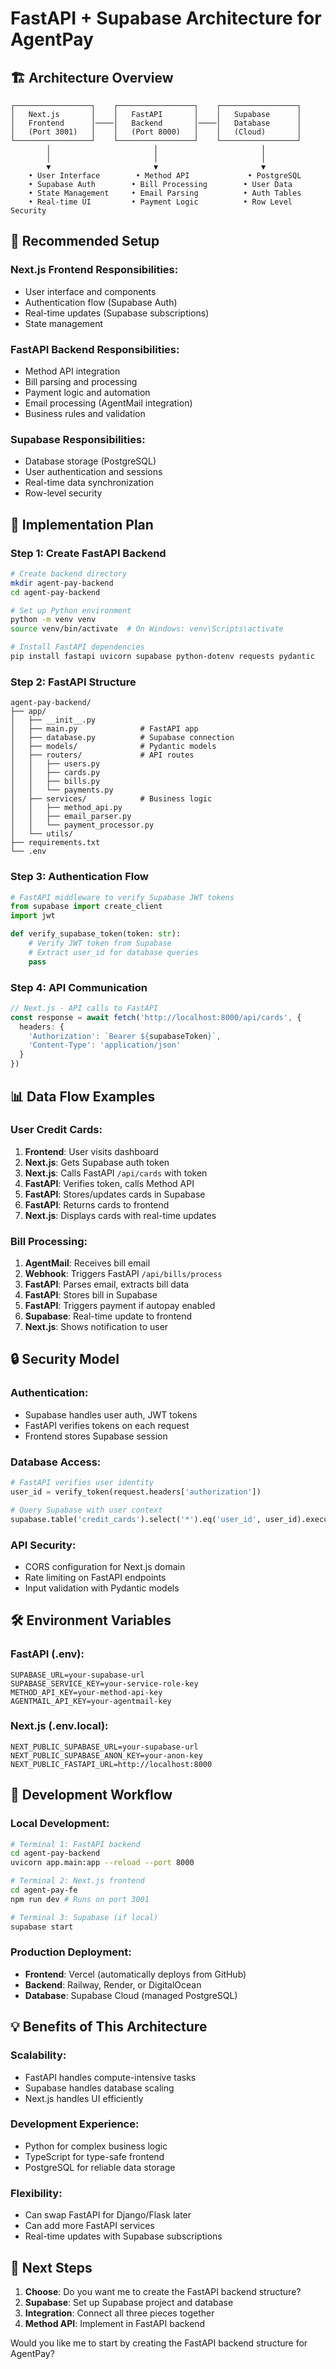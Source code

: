 # FastAPI + Supabase Architecture for AgentPay

## 🏗️ Architecture Overview

```
┌─────────────────┐    ┌─────────────────┐    ┌─────────────────┐
│   Next.js       │    │   FastAPI       │    │   Supabase      │
│   Frontend      │────│   Backend       │────│   Database      │
│   (Port 3001)   │    │   (Port 8000)   │    │   (Cloud)       │
└─────────────────┘    └─────────────────┘    └─────────────────┘
        │                       │                       │
        │                       │                       │
        ▼                       ▼                       ▼
    • User Interface        • Method API             • PostgreSQL
    • Supabase Auth        • Bill Processing        • User Data
    • State Management     • Email Parsing          • Auth Tables
    • Real-time UI         • Payment Logic          • Row Level Security
```

## 🎯 **Recommended Setup**

### **Next.js Frontend Responsibilities:**
- User interface and components
- Authentication flow (Supabase Auth)
- Real-time updates (Supabase subscriptions)
- State management

### **FastAPI Backend Responsibilities:**
- Method API integration
- Bill parsing and processing
- Payment logic and automation
- Email processing (AgentMail integration)
- Business rules and validation

### **Supabase Responsibilities:**
- Database storage (PostgreSQL)
- User authentication and sessions
- Real-time data synchronization
- Row-level security

## 🚀 **Implementation Plan**

### Step 1: Create FastAPI Backend
```bash
# Create backend directory
mkdir agent-pay-backend
cd agent-pay-backend

# Set up Python environment
python -m venv venv
source venv/bin/activate  # On Windows: venv\Scripts\activate

# Install FastAPI dependencies
pip install fastapi uvicorn supabase python-dotenv requests pydantic
```

### Step 2: FastAPI Structure
```
agent-pay-backend/
├── app/
│   ├── __init__.py
│   ├── main.py              # FastAPI app
│   ├── database.py          # Supabase connection
│   ├── models/              # Pydantic models
│   ├── routers/             # API routes
│   │   ├── users.py
│   │   ├── cards.py
│   │   ├── bills.py
│   │   └── payments.py
│   ├── services/            # Business logic
│   │   ├── method_api.py
│   │   ├── email_parser.py
│   │   └── payment_processor.py
│   └── utils/
├── requirements.txt
└── .env
```

### Step 3: Authentication Flow
```python
# FastAPI middleware to verify Supabase JWT tokens
from supabase import create_client
import jwt

def verify_supabase_token(token: str):
    # Verify JWT token from Supabase
    # Extract user_id for database queries
    pass
```

### Step 4: API Communication
```typescript
// Next.js - API calls to FastAPI
const response = await fetch('http://localhost:8000/api/cards', {
  headers: {
    'Authorization': `Bearer ${supabaseToken}`,
    'Content-Type': 'application/json'
  }
})
```

## 📊 **Data Flow Examples**

### **User Credit Cards:**
1. **Frontend**: User visits dashboard
2. **Next.js**: Gets Supabase auth token
3. **Next.js**: Calls FastAPI `/api/cards` with token
4. **FastAPI**: Verifies token, calls Method API
5. **FastAPI**: Stores/updates cards in Supabase
6. **FastAPI**: Returns cards to frontend
7. **Next.js**: Displays cards with real-time updates

### **Bill Processing:**
1. **AgentMail**: Receives bill email
2. **Webhook**: Triggers FastAPI `/api/bills/process`
3. **FastAPI**: Parses email, extracts bill data
4. **FastAPI**: Stores bill in Supabase
5. **FastAPI**: Triggers payment if autopay enabled
6. **Supabase**: Real-time update to frontend
7. **Next.js**: Shows notification to user

## 🔒 **Security Model**

### **Authentication:**
- Supabase handles user auth, JWT tokens
- FastAPI verifies tokens on each request
- Frontend stores Supabase session

### **Database Access:**
```python
# FastAPI verifies user identity
user_id = verify_token(request.headers['authorization'])

# Query Supabase with user context
supabase.table('credit_cards').select('*').eq('user_id', user_id).execute()
```

### **API Security:**
- CORS configuration for Next.js domain
- Rate limiting on FastAPI endpoints
- Input validation with Pydantic models

## 🛠️ **Environment Variables**

### **FastAPI (.env):**
```env
SUPABASE_URL=your-supabase-url
SUPABASE_SERVICE_KEY=your-service-role-key
METHOD_API_KEY=your-method-api-key
AGENTMAIL_API_KEY=your-agentmail-key
```

### **Next.js (.env.local):**
```env
NEXT_PUBLIC_SUPABASE_URL=your-supabase-url
NEXT_PUBLIC_SUPABASE_ANON_KEY=your-anon-key
NEXT_PUBLIC_FASTAPI_URL=http://localhost:8000
```

## 🚀 **Development Workflow**

### **Local Development:**
```bash
# Terminal 1: FastAPI backend
cd agent-pay-backend
uvicorn app.main:app --reload --port 8000

# Terminal 2: Next.js frontend  
cd agent-pay-fe
npm run dev # Runs on port 3001

# Terminal 3: Supabase (if local)
supabase start
```

### **Production Deployment:**
- **Frontend**: Vercel (automatically deploys from GitHub)
- **Backend**: Railway, Render, or DigitalOcean
- **Database**: Supabase Cloud (managed PostgreSQL)

## 💡 **Benefits of This Architecture**

### **Scalability:**
- FastAPI handles compute-intensive tasks
- Supabase handles database scaling
- Next.js handles UI efficiently

### **Development Experience:**
- Python for complex business logic
- TypeScript for type-safe frontend
- PostgreSQL for reliable data storage

### **Flexibility:**
- Can swap FastAPI for Django/Flask later
- Can add more FastAPI services
- Real-time updates with Supabase subscriptions

## 🎯 **Next Steps**

1. **Choose**: Do you want me to create the FastAPI backend structure?
2. **Supabase**: Set up Supabase project and database
3. **Integration**: Connect all three pieces together
4. **Method API**: Implement in FastAPI backend

Would you like me to start by creating the FastAPI backend structure for AgentPay?

